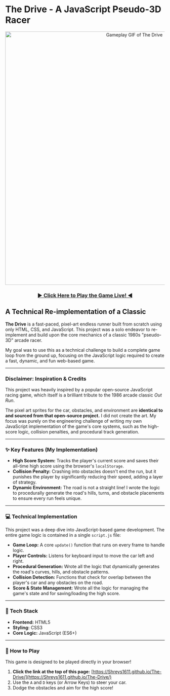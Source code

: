 # The Drive - A JavaScript Pseudo-3D Racer

<p align="center">
  <img src="Img/the-drive.gif" alt="Gameplay GIF of The Drive" width="800"/>
</p>

<h3 align="center">
  <a href="https://shreys1611.github.io/The-Drive/">
    ► Click Here to Play the Game Live! ◄
  </a>
</h3>

## A Technical Re-implementation of a Classic

**The Drive** is a fast-paced, pixel-art endless runner built from scratch using only HTML, CSS, and JavaScript. This project was a solo endeavor to re-implement and build upon the core mechanics of a classic 1980s "pseudo-3D" arcade racer.

My goal was to use this as a technical challenge to build a complete game loop from the ground up, focusing on the JavaScript logic required to create a fast, dynamic, and fun web-based game.

---

### Disclaimer: Inspiration & Credits

This project was heavily inspired by a popular open-source JavaScript racing game, which itself is a brilliant tribute to the 1986 arcade classic *Out Run*.

The pixel art sprites for the car, obstacles, and environment are **identical to and sourced from that open-source project.** I did not create the art. My focus was purely on the engineering challenge of writing my own JavaScript implementation of the game's core systems, such as the high-score logic, collision penalties, and procedural track generation.

---

### ✨ Key Features (My Implementation)

* **High Score System:** Tracks the player's current score and saves their all-time high score using the browser's `localStorage`.
* **Collision Penalty:** Crashing into obstacles doesn't end the run, but it punishes the player by significantly reducing their speed, adding a layer of strategy.
* **Dynamic Environment:** The road is not a straight line! I wrote the logic to procedurally generate the road's hills, turns, and obstacle placements to ensure every run feels unique.

---

### 💻 Technical Implementation

This project was a deep dive into JavaScript-based game development. The entire game logic is contained in a single `script.js` file:

* **Game Loop:** A core `update()` function that runs on every frame to handle logic.
* **Player Controls:** Listens for keyboard input to move the car left and right.
* **Procedural Generation:** Wrote all the logic that dynamically generates the road's curves, hills, and obstacle patterns.
* **Collision Detection:** Functions that check for overlap between the player's car and any obstacles on the road.
* **Score & State Management:** Wrote all the logic for managing the game's state and for saving/loading the high score.

---

### 🔧 Tech Stack

* **Frontend:** HTML5
* **Styling:** CSS3
* **Core Logic:** JavaScript (ES6+)

---

### 🚀 How to Play

This game is designed to be played directly in your browser!

1.  **Click the link at the top of this page:** [https://Shreys1611.github.io/The-Drive/](https://Shreys1611.github.io/The-Drive/)
2.  Use the `A` and `D` keys (or Arrow Keys) to steer your car.
3.  Dodge the obstacles and aim for the high score!

